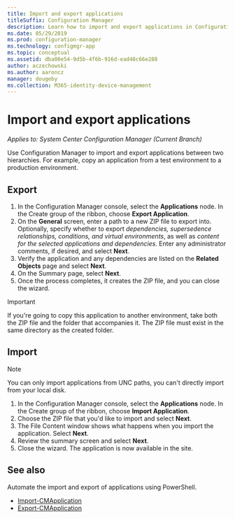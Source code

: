 ```yaml
---
title: Import and export applications
titleSuffix: Configuration Manager
description: Learn how to import and export applications in Configuration Manager to share between separate hierarchies.
ms.date: 05/29/2019
ms.prod: configuration-manager
ms.technology: configmgr-app
ms.topic: conceptual
ms.assetid: dba00e54-9d5b-4f6b-916d-ead48c66e288
author: aczechowski
ms.author: aaroncz
manager: dougeby
ms.collection: M365-identity-device-management
---
```


# Import and export applications

*Applies to: System Center Configuration Manager (Current Branch)*

Use Configuration Manager to import and export applications between two hierarchies. For example, copy an application from a test environment to a production environment.

## Export

1. In the Configuration Manager console, select the **Applications** node. In the Create group of the ribbon, choose **Export Application**.
1. On the **General** screen, enter a path to a new ZIP file to export into. Optionally, specify whether to export *dependencies, supersedence relationships, conditions, and virtual environments*, as well as *content for the selected applications and dependencies*.  Enter any administrator comments, if desired, and select **Next**.
1. Verify the application and any dependencies are listed on the **Related Objects** page and select **Next**.
1. On the Summary page, select **Next**.
1. Once the process completes, it creates the ZIP file, and you can close the wizard.

> [!IMPORTANT]
> If you're going to copy this application to another environment, take both the ZIP file and the folder that accompanies it. The ZIP file must exist in the same directory as the created folder.

## Import

> [!NOTE]
> You can only import applications from UNC paths, you can't directly import from your local disk.

1. In the Configuration Manager console, select the **Applications** node. In the Create group of the ribbon, choose **Import Application**.
1. Choose the ZIP file that you'd like to import and select **Next**.
1. The File Content window shows what happens when you import the application. Select **Next**.
1. Review the summary screen and select **Next**.
1. Close the wizard. The application is now available in the site.

## See also
 
Automate the import and export of applications using PowerShell.

* [Import-CMApplication](https://docs.microsoft.com/powershell/module/configurationmanager/import-cmapplication)
* [Export-CMApplication](https://docs.microsoft.com/powershell/module/configurationmanager/export-cmapplication)
